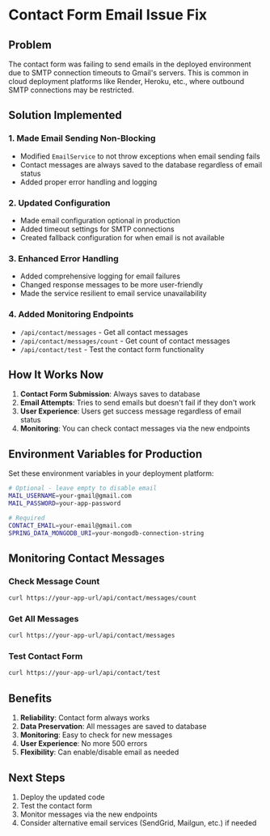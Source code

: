 # Contact Form Email Issue Fix

## Problem
The contact form was failing to send emails in the deployed environment due to SMTP connection timeouts to Gmail's servers. This is common in cloud deployment platforms like Render, Heroku, etc., where outbound SMTP connections may be restricted.

## Solution Implemented

### 1. Made Email Sending Non-Blocking
- Modified `EmailService` to not throw exceptions when email sending fails
- Contact messages are always saved to the database regardless of email status
- Added proper error handling and logging

### 2. Updated Configuration
- Made email configuration optional in production
- Added timeout settings for SMTP connections
- Created fallback configuration for when email is not available

### 3. Enhanced Error Handling
- Added comprehensive logging for email failures
- Changed response messages to be more user-friendly
- Made the service resilient to email service unavailability

### 4. Added Monitoring Endpoints
- `/api/contact/messages` - Get all contact messages
- `/api/contact/messages/count` - Get count of contact messages
- `/api/contact/test` - Test the contact form functionality

## How It Works Now

1. **Contact Form Submission**: Always saves to database
2. **Email Attempts**: Tries to send emails but doesn't fail if they don't work
3. **User Experience**: Users get success message regardless of email status
4. **Monitoring**: You can check contact messages via the new endpoints

## Environment Variables for Production

Set these environment variables in your deployment platform:

```bash
# Optional - leave empty to disable email
MAIL_USERNAME=your-gmail@gmail.com
MAIL_PASSWORD=your-app-password

# Required
CONTACT_EMAIL=your-email@gmail.com
SPRING_DATA_MONGODB_URI=your-mongodb-connection-string
```

## Monitoring Contact Messages

### Check Message Count
```bash
curl https://your-app-url/api/contact/messages/count
```

### Get All Messages
```bash
curl https://your-app-url/api/contact/messages
```

### Test Contact Form
```bash
curl https://your-app-url/api/contact/test
```

## Benefits

1. **Reliability**: Contact form always works
2. **Data Preservation**: All messages are saved to database
3. **Monitoring**: Easy to check for new messages
4. **User Experience**: No more 500 errors
5. **Flexibility**: Can enable/disable email as needed

## Next Steps

1. Deploy the updated code
2. Test the contact form
3. Monitor messages via the new endpoints
4. Consider alternative email services (SendGrid, Mailgun, etc.) if needed
